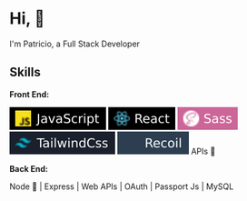 # Hi, 👋

I'm Patricio, a Full Stack Developer

## Skills

**Front End:**

![svg](assets/javascript.svg) ![svg](assets/react.svg) ![svg](assets/sass.svg) ![svg](assets/tailwind.svg) ![svg](assets/recoil.svg) APIs 📓

**Back End:**

Node 🚀 | Express | Web APIs | OAuth | Passport Js | MySQL
